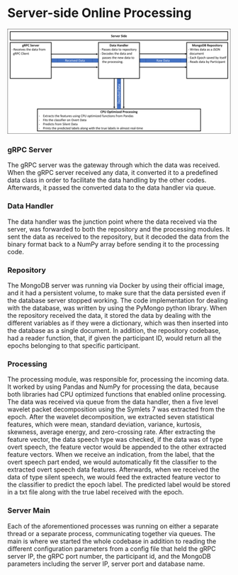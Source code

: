 # Server-side Online Processing

![Server Processing Overview](./documents/images/server.png)

### gRPC Server
The gRPC server was the gateway through which the data was received. When the gRPC server received any data, it converted it to a predefined data class in order to facilitate the data handling by the other codes. Afterwards, it passed the converted data to the data handler via queue.
### Data Handler
The data handler was the junction point where the data received via the server, was forwarded to both the repository and the processing modules. It sent the data as received to the repository, but it decoded the data from the binary format back to a NumPy array before sending it to the processing code.
### Repository
The MongoDB server was running via Docker by using their official image, and it had a persistent volume, to make sure that the data persisted even if the database server stopped working.
The code implementation for dealing with the database, was written by using the PyMongo python library. When the repository received the data, it stored the data by dealing with the different variables as if they were a dictionary, which was then inserted into the database as a single document. In addition, the repository codebase, had a reader function, that, if given the participant ID, would return all the epochs belonging to that specific participant.
### Processing
The processing module, was responsible for, processing the incoming data. It worked by using Pandas and NumPy for processing the data, because both libraries had CPU optimized functions that enabled online processing. The data was received via queue from the data handler, then a five level wavelet packet decomposition  using the Symlets 7 was extracted from the epoch. After the wavelet decomposition, we extracted seven statistical features, which were mean, standard deviation, variance, kurtosis, skewness, average energy, and zero-crossing rate. After extracting the feature vector, the data speech type was checked, if the data was of type overt speech, the feature vector would be appended to the other extracted feature vectors. When we receive an indication, from the label, that the overt speech part ended, we would automatically fit the classifier to the extracted overt speech data features. Afterwards, when we received the data of type silent speech, we would feed the extracted feature vector to the classifier to predict the epoch label. The predicted label would be stored in a txt file along with the true label received with the epoch.
### Server Main
Each of the aforementioned processes was running on either a separate thread or a separate process, communicating together via queues. The main is where we started the whole codebase in addition to reading the different configuration parameters from a config file that held the gRPC server IP, the gRPC port number, the participant id, and the MongoDB parameters including the server IP, server port and database name.
